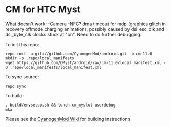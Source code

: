 # CM for HTC Myst
What doesn't work:
-Camera
-NFC? dma timeout for mdp (graphics glitch in recovery offmode charging animation), possibly caused by dsi_esc_clk and dsi_byte_clk clocks stuck at "on".  Need to do further debugging.

To init this repo:

    repo init -u git://github.com/CyanogenMod/android.git -b cm-11.0
    mkdir -p .repo/local_manifests
    wget https://github.com/CMyst/android/raw/cm-11.0/local_manifest.xml -O .repo/local_manifests/local_manifest.xml

To sync source:

    repo sync

To build:

    . build/envsetup.sh && lunch cm_mystul-userdebug
    mka

Please see the [CyanogenMod Wiki](http://wiki.cyanogenmod.org/) for building instructions.
